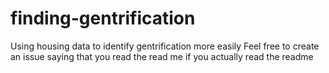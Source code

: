# finding-gentrification
Using housing data to identify gentrification more easily
Feel free to create an issue saying that you read the read me if you actually read the readme
